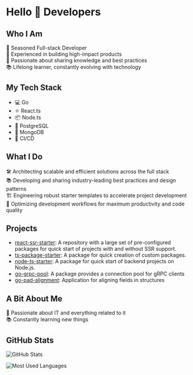 # Hello 👋 Developers

## Who I Am
🚀 Seasoned Full-stack Developer  
💼 Experienced in building high-impact products  
🌟 Passionate about sharing knowledge and best practices  
📚 Lifelong learner, constantly evolving with technology  

## My Tech Stack
- 💻 Go
- ⚛️ React.ts
- 📦 Node.ts
- 🐘 PostgreSQL
- 🍃 MongoDB
- 🔄 CI/CD

## What I Do
🛠️ Architecting scalable and efficient solutions across the full stack  
📚 Developing and sharing industry-leading best practices and design patterns  
🏗️ Engineering robust starter templates to accelerate project development  
🔄 Optimizing development workflows for maximum productivity and code quality  

## Projects
- [react-ssr-starter](https://github.com/t34-dev/react-ssr-starter): A repository with a large set of pre-configured packages for quick start of projects with and without SSR support.
- [ts-package-starter](https://github.com/t34-dev/ts-package-starter): A package for quick creation of custom packages.
- [node-ts-starter](https://github.com/t34-dev/node-ts-starter): A package for quick start of backend projects on Node.js.
- [go-grpc-pool](https://github.com/t34-dev/go-grpc-pool): A package provides a connection pool for gRPC clients
- [go-pad-alignment](https://github.com/t34-dev/go-pad-alignment): Application for aligning fields in structures
  

## A Bit About Me
🌟 Passionate about IT and everything related to it  
📚 Constantly learning new things

## GitHub Stats

![GitHub Stats](https://github-readme-stats.vercel.app/api?username=t34-dev&show_icons=true&theme=tokyonight)

![Most Used Languages](https://github-readme-stats.vercel.app/api/top-langs/?username=t34-dev&layout=compact&theme=tokyonight)
